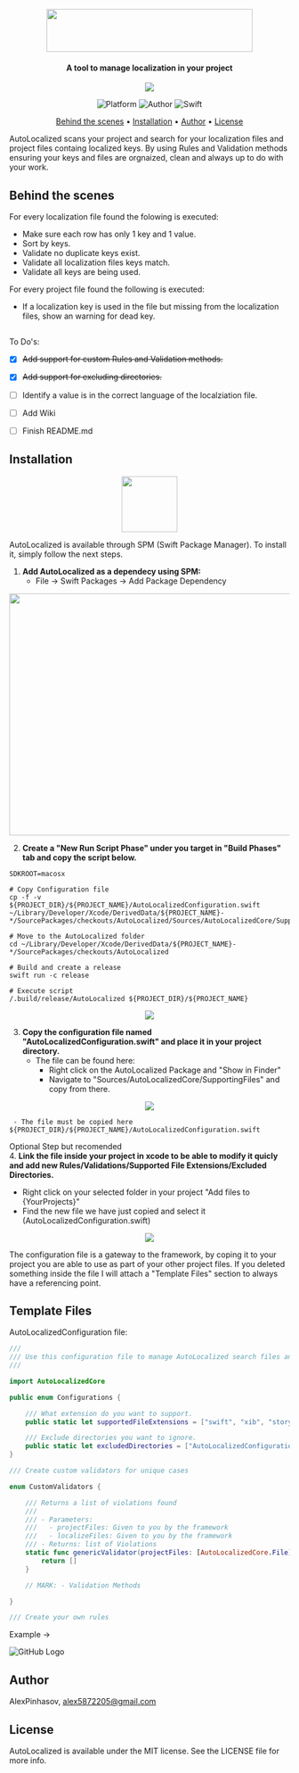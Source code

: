 
<p align="center">
<img src="/Images/AutoLocalizedLogo.png" width="370" height="77">
</p>
<h4 align="center">A tool to manage localization in your project</h4>
<p align="center">
<img src="/Images/Example.png">
</p>

<p align="center">
  <img alt="Platform" src="https://img.shields.io/cocoapods/p/EqualableGeneric.svg">
  <img alt="Author" src="https://img.shields.io/badge/author-Alex Pinhasov-blue.svg">
  <img alt="Swift" src="https://img.shields.io/badge/swift-5.0%2B-orange.svg">
</p>

<p align="center">
  <a href="#behindthescenes">Behind the scenes</a> •
  <a href="#installation">Installation</a> •
  <a href="#author">Author</a> •
  <a href="#license">License</a>
</p>

AutoLocalized scans your project and search for your localization files and project files containg localized keys.
By using Rules and Validation methods ensuring your keys and files are orgnaized, clean and always up to do with your work.
## Behind the scenes

For every localization file found the folowing is executed:
- Make sure each row has only 1 key and 1 value.
- Sort by keys.
- Validate no duplicate keys exist.
- Validate all localization files keys match.
- Validate all keys are being used.

For every project file found the following is executed:
- If a localization key is used in the file but missing from the localization files, show an warning for dead key.
##
To Do's:
- [x] ~~Add support for custom Rules and Validation methods.~~
- [x] ~~Add support for excluding directories.~~
- [ ] Identify a value is in the correct language of the localziation file.
- [ ] Add Wiki
- [ ] Finish README.md


## Installation
<p align="center">
<img src="/Images/spi.png" width="100" height="100">
</p>
AutoLocalized is available through SPM (Swift Package Manager). To install it, simply follow the next steps.

1. <b>Add AutoLocalized as a dependecy using SPM:</b>
   - File -> Swift Packages -> Add Package Dependency

<p align="center">
<img src="/Images/SPM.png" width="730" height="434">
</p>

2. <b>Create a "New Run Script Phase" under you target in "Build Phases" tab and copy the script below.</b>

```Shell
SDKROOT=macosx

# Copy Configuration file
cp -f -v ${PROJECT_DIR}/${PROJECT_NAME}/AutoLocalizedConfiguration.swift ~/Library/Developer/Xcode/DerivedData/${PROJECT_NAME}-*/SourcePackages/checkouts/AutoLocalized/Sources/AutoLocalizedCore/SupportingFiles/AutoLocalizedConfiguration.swift

# Move to the AutoLocalized folder
cd ~/Library/Developer/Xcode/DerivedData/${PROJECT_NAME}-*/SourcePackages/checkouts/AutoLocalized

# Build and create a release 
swift run -c release

# Execute script
/.build/release/AutoLocalized ${PROJECT_DIR}/${PROJECT_NAME}

```

<p align="center">
<img src="/Images/bash.png">
</p>

3. <b>Copy the configuration file named "AutoLocalizedConfiguration.swift" and place it in your project directory.</b>
   - The file can be found here: 
     - Right click on the AutoLocalized Package and "Show in Finder"
     - Navigate to "Sources/AutoLocalizedCore/SupportingFiles" and copy from there.  
<p align="center">
<img src="/Images/configurationFile.png">
</p>  

     - The file must be copied here ${PROJECT_DIR}/${PROJECT_NAME}/AutoLocalizedConfiguration.swift
  
Optional Step but recomended   
4. <b>Link the file inside your project in xcode to be able to modify it quicly and add new Rules/Validations/Supported File Extensions/Excluded Directories.</b>
   - Right click on your selected folder in your project "Add files to {YourProjects}"
   - Find the new file we have just copied and select it (AutoLocalizedConfiguration.swift)
   
<p align="center">
<img src="/Images/fileExample.png">
</p>  

The configuration file is a gateway to the framework, by coping it to your project you are able to use as part of your other project files.
If you deleted something inside the file I will attach a "Template Files" section to always have a referencing point.

## Template Files
AutoLocalizedConfiguration file:

```swift
///
/// Use this configuration file to manage AutoLocalized search files and directories
///

import AutoLocalizedCore

public enum Configurations {

    /// What extension do you want to support.
    public static let supportedFileExtensions = ["swift", "xib", "storyboard"]

    /// Exclude directories you want to ignore.
    public static let excludedDirectories = ["AutoLocalizedConfiguration.swift"]
}

/// Create custom validators for unique cases

enum CustomValidators {

    /// Returns a list of violations found
    ///
    /// - Parameters:
    ///   - projectFiles: Given to you by the framework
    ///   - localizeFiles: Given to you by the framework
    /// - Returns: list of Violations
    static func genericValidator(projectFiles: [AutoLocalizedCore.File], localizeFiles: [LocalizeFile]) -> [Violation] {
        return []
    }

    // MARK: - Validation Methods

}

/// Create your own rules

```

Example -> 

![GitHub Logo](/Images/configurationFileExample.png)


## Author

AlexPinhasov, alex5872205@gmail.com

## License

AutoLocalized is available under the MIT license. See the LICENSE file for more info.

